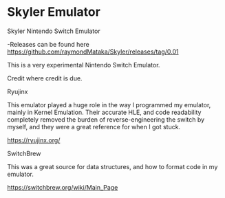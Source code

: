 # Skyler Emulator
 Skyler Nintendo Switch Emulator

-Releases can be found here https://github.com/raymondMataka/Skyler/releases/tag/0.01

This is a very experimental Nintendo Switch Emulator.

Credit where credit is due.

Ryujinx

This emulator played a huge role in the way I programmed my emulator, mainly in Kernel Emulation. Their accurate HLE, and code readability completely removed the burden of reverse-engineering the switch by myself, and they were a great reference for when I got stuck.

https://ryujinx.org/

SwitchBrew

This was a great source for data structures, and how to format code in my emulator.

https://switchbrew.org/wiki/Main_Page
